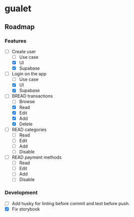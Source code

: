 # gualet

## Roadmap
### Features
- [ ] Create user
  - [ ] Use case
  - [x] UI
  - [x] Supabase
- [ ] Login on the app
  - [ ] Use case
  - [x] UI
  - [x] Supabase
- [ ] BREAD transactions
  - [ ] Browse
  - [x] Read
  - [x] Edit
  - [x] Add
  - [x] Delete
- [ ] READ categories
  - [ ] Read
  - [ ] Edit
  - [ ] Add
  - [ ] Disable
- [ ] READ payment methods
  - [ ] Read
  - [ ] Edit
  - [ ] Add
  - [ ] Disable

### Development
- [ ] Add husky for linting before commit and test before push.
- [x] Fix storybook
